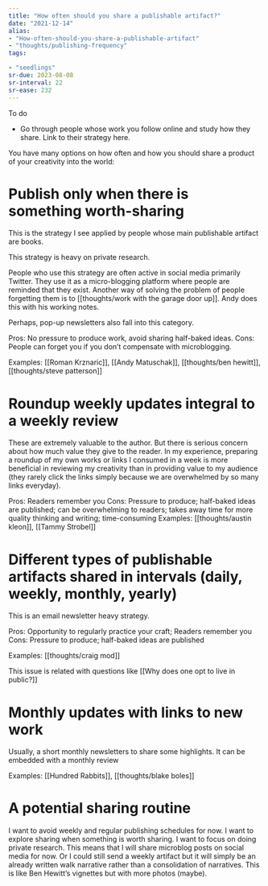 ```yaml
---
title: "How often should you share a publishable artifact?"
date: "2021-12-14"
alias:
- "How-often-should-you-share-a-publishable-artifact"
- "thoughts/publishing-frequency"
tags:

- "seedlings"
sr-due: 2023-08-08
sr-interval: 22
sr-ease: 232
---
```


To do

- Go through people whose work you follow online and study how they share. Link to their strategy here.

You have many options on how often and how you should share a product of your creativity into the world:

# Publish only when there is something worth-sharing

This is the strategy I see applied by people whose main publishable artifact are books.

This strategy is heavy on private research.

People who use this strategy are often active in social media primarily Twitter. They use it as a micro-blogging platform where people are reminded that they exist. Another way of solving the problem of people forgetting them is to [[thoughts/work with the garage door up]]. Andy does this with his working notes.

Perhaps, pop-up newsletters also fall into this category.

Pros: No pressure to produce work, avoid sharing half-baked ideas.
Cons: People can forget you if you don’t compensate with microblogging.

Examples: [[Roman Krznaric]], [[Andy Matuschak]], [[thoughts/ben hewitt]], [[thoughts/steve patterson]]

# Roundup weekly updates integral to a weekly review

These are extremely valuable to the author. But there is serious concern about how much value they give to the reader. In my experience, preparing a roundup of my own works or links I consumed in a week is more beneficial in reviewing my creativity than in providing value to my audience (they rarely click the links simply because we are overwhelmed by so many links everyday).

Pros: Readers remember you
Cons: Pressure to produce; half-baked ideas are published; can be overwhelming to readers; takes away time for more quality thinking and writing; time-consuming
Examples: [[thoughts/austin kleon]], [[Tammy Strobel]]

# Different types of publishable artifacts shared in intervals (daily, weekly, monthly, yearly)

This is an email newsletter heavy strategy.

Pros: Opportunity to regularly practice your craft; Readers remember you
Cons: Pressure to produce; half-baked ideas are published

Examples: [[thoughts/craig mod]]

This issue is related with questions like [[Why does one opt to live in public?]]

# Monthly updates with links to new work

Usually, a short monthly newsletters to share some highlights. It can be embedded with a monthly review

Examples: [[Hundred Rabbits]], [[thoughts/blake boles]]

# A potential sharing routine

I want to avoid weekly and regular publishing schedules for now. I want to explore sharing when something is worth sharing. I want to focus on doing private research. This means that I will share microblog posts on social media for now. Or I could still send a weekly artifact but it will simply be an already written walk narrative rather than a consolidation of narratives. This is like Ben Hewitt’s vignettes but with more photos (maybe).